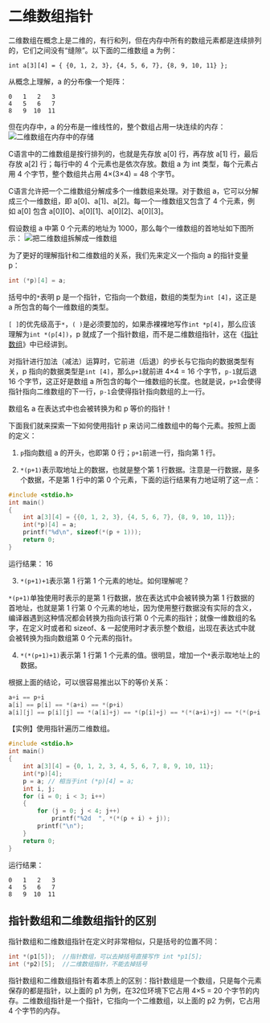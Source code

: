 # 二维数组指针

二维数组在概念上是二维的，有行和列，但在内存中所有的数组元素都是连续排列的，它们之间没有“缝隙”。以下面的二维数组 a 为例：

`int a[3][4] = { {0, 1, 2, 3}, {4, 5, 6, 7}, {8, 9, 10, 11} };`

从概念上理解，a 的分布像一个矩阵：
```
0   1   2   3
4   5   6   7
8   9  10  11
```
但在内存中，a 的分布是一维线性的，整个数组占用一块连续的内存：
![二维数组在内存中的存储](https://upload-images.jianshu.io/upload_images/5436814-6e4802bd4855eb94.jpg?imageMogr2/auto-orient/strip%7CimageView2/2/w/1240)

C语言中的二维数组是按行排列的，也就是先存放 a[0] 行，再存放 a[1] 行，最后存放 a[2] 行；每行中的 4 个元素也是依次存放。数组 a 为 int 类型，每个元素占用 4 个字节，整个数组共占用 4×(3×4) = 48 个字节。

C语言允许把一个二维数组分解成多个一维数组来处理。对于数组 a，它可以分解成三个一维数组，即 a[0]、a[1]、a[2]。每一个一维数组又包含了 4 个元素，例如 a[0] 包含 a[0][0]、a[0][1]、a[0][2]、a[0][3]。

假设数组 a 中第 0 个元素的地址为 1000，那么每个一维数组的首地址如下图所示：
![把二维数组拆解成一维数组](https://upload-images.jianshu.io/upload_images/5436814-16fcadcba1c369f5.png?imageMogr2/auto-orient/strip%7CimageView2/2/w/1240)

为了更好的理解指针和二维数组的关系，我们先来定义一个指向 a 的指针变量 p：
```c
int (*p)[4] = a;
```
括号中的`*`表明 p 是一个指针，它指向一个数组，数组的类型为`int [4]`，这正是 a 所包含的每个一维数组的类型。

`[ ]`的优先级高于`*`，`( )`是必须要加的，如果赤裸裸地写作`int *p[4]`，那么应该理解为`int *(p[4])`，p 就成了一个指针数组，而不是二维数组指针，这在《[指针数组](指针数组.md)》中已经讲到。

对指针进行加法（减法）运算时，它前进（后退）的步长与它指向的数据类型有关，p 指向的数据类型是`int [4]`，那么`p+1`就前进 4×4 = 16 个字节，`p-1`就后退 16 个字节，这正好是数组 a 所包含的每个一维数组的长度。也就是说，`p+1`会使得指针指向二维数组的下一行，`p-1`会使得指针指向数组的上一行。

数组名 a 在表达式中也会被转换为和 p 等价的指针！

下面我们就来探索一下如何使用指针 p 来访问二维数组中的每个元素。按照上面的定义：
1. `p`指向数组 a 的开头，也即第 0 行；`p+1`前进一行，指向第 1 行。

2. `*(p+1)`表示取地址上的数据，也就是整个第 1 行数据。注意是一行数据，是多个数据，不是第 1 行中的第 0 个元素，下面的运行结果有力地证明了这一点：
```c
#include <stdio.h>
int main()
{
    int a[3][4] = {{0, 1, 2, 3}, {4, 5, 6, 7}, {8, 9, 10, 11}};
    int(*p)[4] = a;
    printf("%d\n", sizeof(*(p + 1)));
    return 0;
}
```
运行结果：
16

3. `*(p+1)+1`表示第 1 行第 1 个元素的地址。如何理解呢？

`*(p+1)`单独使用时表示的是第 1 行数据，放在表达式中会被转换为第 1 行数据的首地址，也就是第 1 行第 0 个元素的地址，因为使用整行数据没有实际的含义，编译器遇到这种情况都会转换为指向该行第 0 个元素的指针；就像一维数组的名字，在定义时或者和 sizeof、& 一起使用时才表示整个数组，出现在表达式中就会被转换为指向数组第 0 个元素的指针。

4. `*(*(p+1)+1)`表示第 1 行第 1 个元素的值。很明显，增加一个`*`表示取地址上的数据。

根据上面的结论，可以很容易推出以下的等价关系：
```c
a+i == p+i
a[i] == p[i] == *(a+i) == *(p+i)
a[i][j] == p[i][j] == *(a[i]+j) == *(p[i]+j) == *(*(a+i)+j) == *(*(p+i)+j)
```
【实例】使用指针遍历二维数组。
```c
#include <stdio.h>
int main()
{
    int a[3][4] = {0, 1, 2, 3, 4, 5, 6, 7, 8, 9, 10, 11};
    int(*p)[4];
    p = a; // 相当于int (*p)[4] = a;
    int i, j;
    for (i = 0; i < 3; i++)
    {
        for (j = 0; j < 4; j++)
            printf("%2d  ", *(*(p + i) + j));
        printf("\n");
    }
    return 0;
}
```
运行结果：
```
0   1   2   3
4   5   6   7
8   9  10  11
```
## 指针数组和二维数组指针的区别

指针数组和二维数组指针在定义时非常相似，只是括号的位置不同：
```c
int *(p1[5]);  //指针数组，可以去掉括号直接写作 int *p1[5];
int (*p2)[5];  //二维数组指针，不能去掉括号
```

指针数组和二维数组指针有着本质上的区别：指针数组是一个数组，只是每个元素保存的都是指针，以上面的 p1 为例，在32位环境下它占用 4×5 = 20 个字节的内存。二维数组指针是一个指针，它指向一个二维数组，以上面的 p2 为例，它占用 4 个字节的内存。